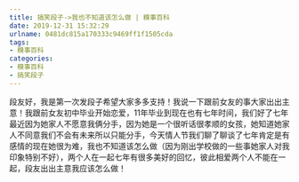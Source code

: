 ```yaml
---
title: 搞笑段子->我也不知道该怎么做 | 糗事百科
date: 2019-12-31 15:32:29
urlname: 0481dc815a170333c9469ff1f1505cda
tags: 
- 糗事百科
categories:
- 糗事百科
- 搞笑段子
---
```

段友好，我是第一次发段子希望大家多多支持！我说一下跟前女友的事大家出出主意！我跟前女友初中毕业开始恋爱，11年毕业到现在也有七年时间，我们好了七年最近因为她家人不愿意我俩分手，因为她是一个很听话很孝顺的女孩，她知道她家人不同意我们不会有未来所以只能分手，今天情人节我们聊了聊谈了七年肯定是有感情的现在她很为难，我也不知道该怎么做（因为刚出学校做的一些事她家人对我印象特别不好），两个人在一起七年有很多美好的回忆，彼此相爱两个人不能在一起，段友出出主意我应该怎么做！


